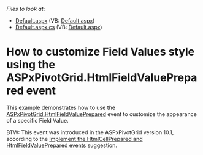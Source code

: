 <!-- default file list -->
*Files to look at*:

* [Default.aspx](./CS/WebSite/Default.aspx) (VB: [Default.aspx](./VB/WebSite/Default.aspx))
* [Default.aspx.cs](./CS/WebSite/Default.aspx.cs) (VB: [Default.aspx](./VB/WebSite/Default.aspx))
<!-- default file list end -->
# How to customize Field Values style using the ASPxPivotGrid.HtmlFieldValuePrepared event


<p>This example demonstrates how to use the <a href="http://documentation.devexpress.com/#AspNet/DevExpressWebASPxPivotGridASPxPivotGrid_HtmlFieldValuePreparedtopic">ASPxPivotGrid.HtmlFieldValuePrepared</a> event to customize the appearance of a specific Field Value.</p><p>BTW: This event was introduced in the ASPxPivotGrid version 10.1, according to the <a href="https://www.devexpress.com/Support/Center/p/S34506">Implement the HtmlCellPrepared and HtmlFieldValuePrepared events</a>  suggestion.</p>

<br/>


